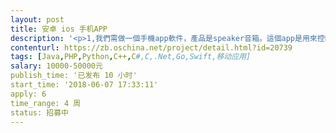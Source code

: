 ```yaml
---                
layout: post       
title: 安卓 ios 手机APP           
description: '<p>1,我們需做一個手機app軟件，產品是speaker音箱。這個app是用來控制音箱的所有功能，比如&nbsp;說(開關/&nbsp;音效 /&nbsp;等等…)。而這控制是用( 牙)方式連接，手機和音箱之間。</p><p>2,這個app的界面是用在android&nbsp;&nbsp;/&nbsp;&nbsp;apple手機面，及客戶可以在app&nbsp;&nbsp;store裡面下載至手機裡面。而這個app是需要有(2個)語言包(英語 和 西班牙語) 給選擇(轉換)。</p><p>3,即是說一個interface版本，2 language pack</p><p>4,我們用的兰牙芯片，是用(杰理) 公司的，所以app的設計文檔是需要和(杰理) 芯片做配合文檔的設計。</p><p>5,設計的內容要求，主要是安我們需要的功能去做，下面是會以一個列子去說明，主要功能的要求。而一些細緻說明，將會在確定報方案後才會有技術人員再跟進。</p><p>6,產品(speaker)音箱:有小型系列(至到)&nbsp;大型系列的音箱都會有。所以這個app是可以控制一系列的(speaker)音箱產品。</p><p>7,面版UI&nbsp;，是可以安這個(例子)app參考，也可以自行按你們的UI&nbsp;界面設計。但重點是在功能是要有我所要求明的功能。而使用方面是需要簡單和簡潔的圖像效果。(產品的logo是PANACOM)</p>'     
contenturl: https://zb.oschina.net/project/detail.html?id=20739      
tags: [Java,PHP,Python,C++,C#,C,.Net,Go,Swift,移动应用]            
salary: 10000-50000元          
publish_time: '已发布 10 小时'         
start_time: '2018-06-07 17:33:11'           
apply: 6                   
time_range: 4 周              
status: 招募中                  
---                 
```

